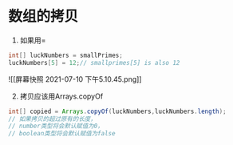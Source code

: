 # 数组的拷贝
1. 如果用=
```java
int[] luckNumbers = smallPrimes;
luckNumbers[5] = 12;// smallprimes[5] is also 12
```
![[屏幕快照 2021-07-10 下午5.10.45.png]]

2. 拷贝应该用Arrays.copyOf

```java
int[] copied = Arrays.copyOf(luckNumbers,luckNumbers.length);
// 如果拷贝的超过原有的长度，
// number类型将会默认赋值为0，
// boolean类型将会默认赋值为false


```